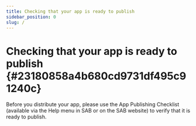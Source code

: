 ```yaml
---
title: Checking that your app is ready to publish
sidebar_position: 0
slug: /
---
```




# Checking that your app is ready to publish {#23180858a4b680cd9731df495c91240c}


Before you distribute your app, please use the App Publishing Checklist (available via the
Help menu in SAB or on the SAB website) to verify that it is ready to publish.

